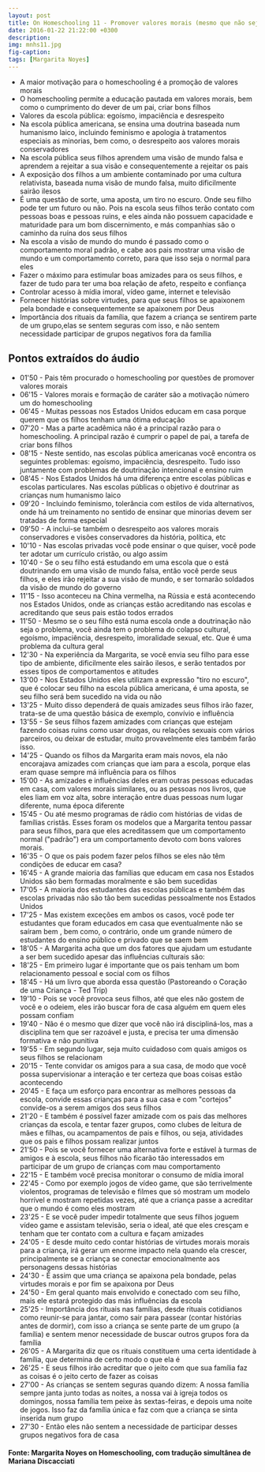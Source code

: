 ```yaml
---
layout: post
title: On Homeschooling 11 - Promover valores morais (mesmo que não seja possível o homeschooling)  
date: 2016-01-22 21:22:00 +0300
description: 
img: mnhs11.jpg
fig-caption: 
tags: [Margarita Noyes]
---
```


* A maior motivação para o homeschooling é a promoção de valores morais
* O homeschooling permite a educação pautada em valores morais, bem como o cumprimento do dever de um pai, criar bons filhos
* Valores da escola pública: egoísmo, impaciência e desrespeito
* Na escola pública americana, se ensina uma doutrina baseada num humanismo laico, incluindo feminismo e apologia à tratamentos especiais as minorias, bem como, o desrespeito aos valores morais conservadores
* Na escola pública seus filhos aprendem uma visão de mundo falsa e aprendem a rejeitar a sua visão e consequentemente a rejeitar os pais
* A exposição dos filhos a um ambiente contaminado por uma cultura relativista, baseada numa visão de mundo falsa, muito dificilmente sairão ilesos
* É uma questão de sorte, uma aposta, um tiro no escuro. Onde seu filho pode ter um futuro ou não. Pois na escola seus filhos terão contato com pessoas boas e pessoas ruins, e eles ainda não possuem capacidade e maturidade para um bom discernimento, e más companhias são o caminho da ruína dos seus filhos
* Na escola a visão de mundo do mundo é passado como o comportamento moral padrão, e cabe aos pais mostrar uma visão de mundo e um comportamento correto, para que isso seja o normal para eles
* Fazer o máximo para estimular boas amizades para os seus filhos, e fazer de tudo para ter uma boa relação de afeto, respeito e confiança
* Controlar acesso à mídia imoral, vídeo game, internet e televisão
* Fornecer histórias sobre virtudes, para que seus filhos se apaixonem pela bondade e consequentemente se apaixonem por Deus
* Importância dos rituais da família, que fazem a criança se sentirem parte de um grupo,elas se sentem seguras com isso, e não sentem necessidade participar de grupos negativos fora da família

## Pontos extraídos do áudio

* 01'50 - Pais têm procurado o homeschooling por questões de promover valores morais
* 06'15 - Valores morais e formação de caráter são a motivação número um do homeschooling
* 06'45 - Muitas pessoas nos Estados Unidos educam em casa porque querem que os filhos tenham uma ótima educação
* 07'20 - Mas a parte acadêmica não é a principal razão para o homeschooling. A principal razão é cumprir o papel de pai, a tarefa de criar bons filhos
* 08'15 - Neste sentido, nas escolas pública americanas você encontra os seguintes problemas: egoísmo, impaciência, desrespeito. Tudo isso juntamente com problemas de doutrinação intencional e ensino ruim
* 08'45 - Nos Estados Unidos há uma diferença entre escolas públicas e escolas particulares. Nas escolas públicas o objetivo é doutrinar as crianças num humanismo laico
* 09'20 - Incluindo feminismo, tolerância com estilos de vida alternativos, onde há um treinamento no sentido de ensinar que minorias devem ser tratadas de forma especial
* 09'50 - A inclui-se também o desrespeito aos valores morais conservadores e visões conservadores da história, política, etc
* 10'10 - Nas escolas privadas você pode ensinar o que quiser, você pode ter adotar um currículo cristão, ou algo assim
* 10'40 - Se o seu filho está estudando em uma escola que o está doutrinando em uma visão de mundo falsa, então você perde seus filhos, e eles irão rejeitar a sua visão de mundo, e ser tornarão soldados da visão de mundo do governo
* 11'15 - Isso aconteceu na China vermelha, na Rússia e está acontecendo nos Estados Unidos, onde as crianças estão acreditando nas escolas e acreditando que seus pais estão todos errados
* 11'50 - Mesmo se o seu filho está numa escola onde a doutrinação não seja o problema, você ainda tem o problema do colapso cultural, egoísmo, impaciência, desrespeito, imoralidade sexual, etc. Que é uma problema da cultura geral
* 12'30 - Na experiência da Margarita, se você envia seu filho para esse tipo de ambiente, dificilmente eles sairão ilesos, e serão tentados por esses tipos de comportamentos e atitudes
* 13'00 - Nos Estados Unidos eles utilizam a expressão "tiro no escuro", que é colocar seu filho na escola pública americana, é uma aposta, se seu filho será bem sucedido na vida ou não 
* 13'25 - Muito disso dependerá de quais amizades seus filhos irão fazer, trata-se de uma questão básica de exemplo, convívio e influência
* 13'55 - Se seus filhos fazem amizades com crianças que estejam fazendo coisas ruins como usar drogas, ou relações sexuais com vários parceiros, ou deixar de estudar, muito provavelmente eles também farão isso.
* 14'25 - Quando os filhos da Margarita eram mais novos, ela não encorajava amizades com crianças que iam para a escola, porque elas eram quase sempre má influência para os filhos
* 15'00 - As amizades e influências deles eram outras pessoas educadas em casa, com valores morais similares, ou as pessoas nos livros, que eles liam em voz alta, sobre interação entre duas pessoas num lugar diferente, numa época diferente
* 15'45 -  Ou até mesmo programas de rádio com histórias de vidas de famílias cristãs. Esses foram os modelos que a Margarita tentou passar para seus filhos, para que eles acreditassem que um comportamento normal ("padrão") era um comportamento devoto com bons valores morais.
* 16'35 - O que os pais podem fazer pelos filhos se eles não têm condições de educar em casa?
* 16'45 - A grande maioria das famílias que educam em casa nos Estados Unidos são bem formadas moralmente e são bem sucedidas
* 17'05 - A maioria dos estudantes das escolas públicas e também das escolas privadas não são tão bem sucedidas pessoalmente nos Estados Unidos
* 17'25 - Mas existem exceções em ambos os casos, você pode ter estudantes que foram educados em casa que eventualmente não se saíram bem , bem como, o contrário, onde um grande número de estudantes do ensino público e privado que se saem bem
* 18'05 - A Margarita acha que um dos fatores que ajudam um estudante a ser bem sucedido apesar das influências culturais são:
* 18'25 - Em primeiro lugar é importante que os pais tenham um bom relacionamento pessoal e social com os filhos
* 18'45 - Há um livro que aborda essa questão (Pastoreando o Coração de uma Criança - Ted Trip)
* 19'10 - Pois se você provoca seus filhos, até que eles não gostem de você e o odeiem, eles irão buscar fora de casa alguém em quem eles possam confiam
* 19'40 - Não é o mesmo que dizer que você não irá discipliná-los, mas a disciplina tem que ser razoável e justa, e precisa ter uma dimensão formativa e não punitiva
* 19'55 - Em segundo lugar, seja muito cuidadoso com quais amigos os seus filhos se relacionam
* 20'15 - Tente convidar os amigos para a sua casa, de modo que você possa supervisionar a interação e ter certeza que boas coisas estão acontecendo
* 20'45 - E faça um esforço para encontrar as melhores pessoas da escola, convide essas crianças para a sua casa e com "cortejos" convide-os a serem amigos dos seus filhos
* 21'20 - E também é possível fazer amizade com os pais das melhores crianças da escola, e tentar fazer grupos, como clubes de leitura de mães e filhas, ou acampamentos de pais e filhos, ou seja, atividades que os pais e filhos possam realizar juntos
* 21'50 - Pois se você fornecer uma alternativa forte e estável à turmas de amigos e à escola, seus filhos não ficarão tão interessados em participar de um grupo de crianças com mau comportamento
* 22'15 - E também você precisa monitorar o consumo de mídia imoral
* 22'45 - Como por exemplo jogos de vídeo game, que são terrivelmente violentos, programas de televisão e filmes que só mostram um modelo horrível e mostram repetidas vezes, até que a criança passe a acreditar que o mundo é como eles mostram
* 23'25 - E se você puder impedir totalmente que seus filhos joguem vídeo game e assistam televisão, seria o ideal, até que eles cresçam e tenham que ter contato com a cultura e façam amizades
* 24'05 - E desde muito cedo contar histórias de virtudes morais morais para a criança, irá gerar um enorme impacto nela quando ela crescer, principalmente se a criança se conectar emocionalmente aos personagens dessas histórias
* 24'30 - É assim que uma criança se apaixona pela bondade, pelas virtudes morais e por fim se apaixona por Deus
* 24'50 - Em geral quanto mais envolvido e conectado com seu filho, mais ele estará protegido das más influências da escola
* 25'25 - Importância dos rituais nas famílias, desde rituais cotidianos como reunir-se para jantar, como sair para passear (contar histórias antes de dormir), com isso a criança se sente parte de um grupo (a família) e sentem menor necessidade de buscar outros grupos fora da família
* 26'05 - A Margarita diz que os rituais constituem uma certa identidade à família, que determina de certo modo o que ela é
* 26'25 - E seus filhos irão acreditar que o jeito com que sua família faz as coisas é o jeito certo de fazer as coisas
* 27'00 - As crianças se sentem seguras quando dizem: A nossa família sempre janta junto todas as noites, a nossa vai à igreja todos os domingos, nossa família tem peixe às sextas-feiras, e depois uma noite de jogos. Isso faz da família única e faz com que a criança se sinta inserida num grupo
* 27'30 - Então eles não sentem a necessidade de participar desses grupos negativos fora de casa 

#### Fonte: Margarita Noyes on Homeschooling, com tradução simultânea de Mariana Discacciati
